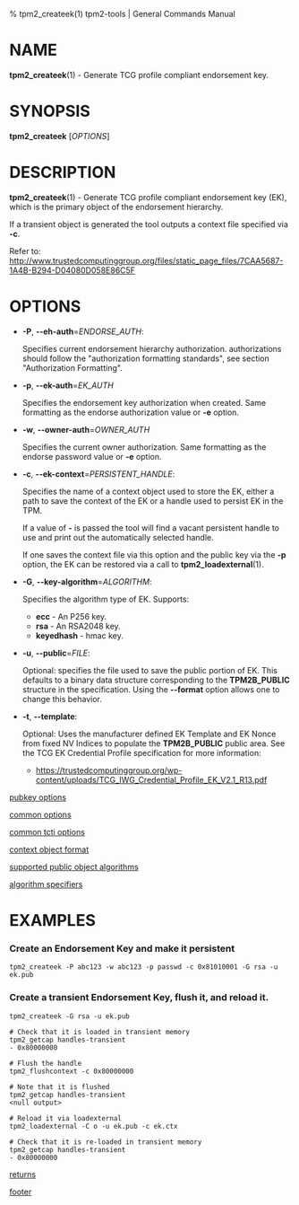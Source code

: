 % tpm2_createek(1) tpm2-tools | General Commands Manual

# NAME

**tpm2_createek**(1) - Generate TCG profile compliant endorsement key.

# SYNOPSIS

**tpm2_createek** [*OPTIONS*]

# DESCRIPTION

**tpm2_createek**(1) - Generate TCG profile compliant endorsement key (EK), which is the primary object
of the endorsement hierarchy.

If a transient object is generated the tool outputs a context file specified via **-c**.

Refer to:
<http://www.trustedcomputinggroup.org/files/static_page_files/7CAA5687-1A4B-B294-D04080D058E86C5F>

# OPTIONS

  * **-P**, **\--eh-auth**=_ENDORSE\_AUTH_:

    Specifies current endorsement hierarchy authorization.
    authorizations should follow the "authorization formatting standards", see section
    "Authorization Formatting".

  * **-p**, **\--ek-auth**=_EK\_AUTH_

    Specifies the endorsement key authorization when created.
    Same formatting as the endorse authorization value or **-e** option.

  * **-w**, **\--owner-auth**=_OWNER\_AUTH_

    Specifies the current owner authorization.
    Same formatting as the endorse password value or **-e** option.

  * **-c**, **\--ek-context**=_PERSISTENT\_HANDLE_:

    Specifies the name of a context object used to store the EK, either a path
    to save the context of the EK or a handle used to persist EK in the TPM.

    If a value of **-** is passed the tool will find a vacant persistent handle
    to use and print out the automatically selected handle.

    If one saves the context file via this option and the public key via the
    **-p** option, the EK can be restored via a call to **tpm2_loadexternal**(1).

  * **-G**, **\--key-algorithm**=_ALGORITHM_:

    Specifies the algorithm type of EK. Supports:
    * **ecc** - An P256 key.
    * **rsa** - An RSA2048 key.
    * **keyedhash** - hmac key.

  * **-u**, **\--public**=_FILE_:

    Optional: specifies the file used to save the public portion of EK. This defaults
    to a binary data structure corresponding to the **TPM2B_PUBLIC** structure in the
    specification. Using the **\--format** option allows one to change this
    behavior.

  * **-t**, **\--template**:

    Optional: Uses the manufacturer defined EK Template and EK Nonce from fixed NV Indices
    to populate the **TPM2B_PUBLIC** public area. See the TCG EK Credential Profile specification
    for more information:
      - https://trustedcomputinggroup.org/wp-content/uploads/TCG_IWG_Credential_Profile_EK_V2.1_R13.pdf


[pubkey options](common/pubkey.md)

[common options](common/options.md)

[common tcti options](common/tcti.md)

[context object format](common/ctxobj.md)

[supported public object algorithms](common/object-alg.md)

[algorithm specifiers](common/alg.md)

# EXAMPLES

### Create an Endorsement Key and make it persistent
```
tpm2_createek -P abc123 -w abc123 -p passwd -c 0x81010001 -G rsa -u ek.pub
```

### Create a transient Endorsement Key, flush it, and reload it.
```
tpm2_createek -G rsa -u ek.pub

# Check that it is loaded in transient memory
tpm2_getcap handles-transient
- 0x80000000

# Flush the handle
tpm2_flushcontext -c 0x80000000

# Note that it is flushed
tpm2_getcap handles-transient
<null output>

# Reload it via loadexternal
tpm2_loadexternal -C o -u ek.pub -c ek.ctx

# Check that it is re-loaded in transient memory
tpm2_getcap handles-transient
- 0x80000000

```

[returns](common/returns.md)

[footer](common/footer.md)

